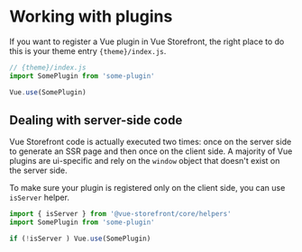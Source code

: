 # Working with plugins

If you want to register a Vue plugin in Vue Storefront, the right place to do this is your theme entry `{theme}/index.js`.

````js
// {theme}/index.js
import SomePlugin from 'some-plugin'

Vue.use(SomePlugin)
````

## Dealing with server-side code

Vue Storefront code is actually executed two times: once on the server side to generate an SSR page and then once on the client side. A majority of Vue plugins are ui-specific and rely on the `window` object that doesn't exist on the server side.

To make sure your plugin is registered only on the client side, you can use `isServer` helper.

````js
import { isServer } from '@vue-storefront/core/helpers'
import SomePlugin from 'some-plugin'

if (!isServer ) Vue.use(SomePlugin)
````

